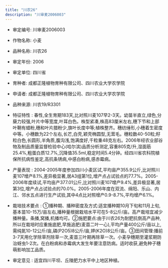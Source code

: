 ```yaml
---
title: "川农26"
description: "川审麦2006003"
---
```

* 审定编号:  川审麦2006003

*  作物名称:  小麦

*  品种名称:  川农26

*  审定年份:  2006

*  审定单位:  四川省

* 育种者:  成都正隆植物育种有限公司、四川农业大学农学院

*  申请者:  成都正隆植物育种有限公司、四川农业大学农学院

*  品种来源:  川农19/R3301

*  特征特性 : 
春性,全生育期183天,比对照川麦107早2-3天。幼苗半直立,绿色,分蘖力较强,叶片中等宽度,叶耳白色。株型紧凑,株高83厘米左右,穗下节和上部叶鞘有蜡粉,穗和叶片腊粉少,旗叶长度中等;植株整齐。穗纺缍形,小穗着生密度中等。小穗数为22个左右,长芒,白壳,颖壳椭圆型,无茸毛。穗粒数40-50粒;籽粒白色,长圆形,半角质,腹沟浅,饱满度好,千粒重48克左右。2006年经农业部谷物及制品质量监督检验中心(哈尔滨)品质分析测定,容重805克/升,湿面筋25.4%,粗蛋白质12.7%,沉降值35.5ml,稳定时间5.4分钟。经四川省农科院植保所抗病性鉴定,高抗条锈病,中感白粉病,感赤霉病。
 
*  产量表现 : 
2004-2005年度参加四川小麦区试,平均亩产355.9公斤,比对照川麦107增产8.1%,差异极显著,居A3组第1位,增产点占试验点的77.7%。2005-2006年度续试,平均亩产377.01公斤,比对照川麦107增产9.4%,差异极显著,居第3位,增产点占试验点的70.0%。2005-2006年度在双流、绵阳、乐山、内江、邻水五点进行生产试验,其中4点比对照增产0.9-8.7%,平均增产6.1%。

*  栽培技术要点 : 
①播种期、播种密度及方式:适宜播种期10月下旬和11月上旬,基本苗10-15万/亩左右,播种量根据栽培水平可在5-8公斤/亩。高产栽培宜减少播种量。条播,窝播,机播均可。②施肥要点:由于川农26为耐肥抗倒高产品种,所以在栽培时应重施底肥,早施追肥(麦苗二叶一心),平均产量400公斤/亩以上,需纯氮10-12公斤/亩,磷(P2O5)8公斤/亩,钾(K2O)8公斤/亩。③田间管理:播前3-7天用化学除草剂除草一次,麦苗三叶期再除草一次。小麦孕穗期至灌浆期防治蚜虫1-2次。在白粉病和赤霉病大发生年要注意防病。适时收获,避免种子穗萌影响加工品质。

*  审定意见 : 
适宜四川平坝、丘陵肥力水平中上地区种植。
